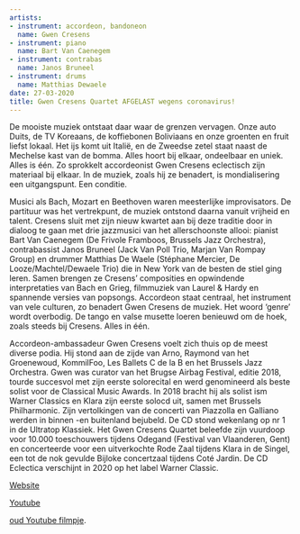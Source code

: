 ```yaml
---
artists:
- instrument: accordeon, bandoneon
  name: Gwen Cresens
- instrument: piano
  name: Bart Van Caenegem
- instrument: contrabas
  name: Janos Bruneel
- instrument: drums
  name: Matthias Dewaele
date: 27-03-2020
title: Gwen Cresens Quartet AFGELAST wegens coronavirus!
---
```

De mooiste muziek ontstaat daar waar de grenzen vervagen. Onze auto Duits, de TV Koreaans, de 
koffiebonen Boliviaans en onze groenten en fruit liefst lokaal. Het ijs komt uit Italië, en de 
Zweedse zetel staat naast de Mechelse kast van de bomma. Alles hoort bij elkaar, ondeelbaar en 
uniek. Alles is één. Zo sprokkelt accordeonist Gwen Cresens eclectisch zijn materiaal bij elkaar. In 
de muziek, zoals hij ze benadert, is mondialisering een uitgangspunt. Een conditie. 

Musici als Bach, Mozart en Beethoven waren meesterlijke improvisators. De partituur was het vertrekpunt, 
de muziek ontstond daarna vanuit vrijheid en talent. Cresens sluit met zijn nieuw kwartet aan bij deze 
traditie door in dialoog te gaan met drie jazzmusici van het allerschoonste allooi: pianist Bart Van 
Caenegem (De Frivole Framboos, Brussels Jazz Orchestra), contrabassist Janos Bruneel (Jack Van Poll 
Trio, Marjan Van Rompay Group) en drummer Matthias De Waele (Stéphane Mercier, De Looze/Machtel/Dewaele 
Trio) die in New York van de besten de stiel ging leren. Samen brengen ze Cresens’ composities en 
opwindende interpretaties van Bach en Grieg, filmmuziek van Laurel & Hardy en spannende versies van 
popsongs. Accordeon staat centraal, het instrument van vele culturen, zo benadert Gwen Cresens de muziek. Het 
woord ‘genre’ wordt overbodig. De tango en valse musette loeren benieuwd om de hoek, zoals steeds bij Cresens. 
Alles in één. 

Accordeon-ambassadeur Gwen Cresens voelt zich thuis op de meest diverse podia. Hij stond aan de zijde van 
Arno, Raymond van het Groenewoud, KommilFoo, Les Ballets C de la B en het Brussels Jazz Orchestra. Gwen was 
curator van het Brugse Airbag Festival, editie 2018, tourde succesvol met zijn eerste solorecital en werd 
genomineerd als beste solist voor de Classical Music Awards. In 2018 bracht hij als solist ism Warner Classics 
en Klara zijn eerste solocd uit, samen met Brussels Philharmonic. Zijn vertolkingen van de concerti van Piazzolla 
en Galliano werden in binnen -en buitenland bejubeld. De CD stond wekenlang op nr 1 in de Ultratop Klassiek.
Het Gwen Cresens Quartet beleefde zijn vuurdoop voor 10.000 toeschouwers tijdens Odegand (Festival van Vlaanderen, 
Gent) en concerteerde voor een uitverkochte Rode Zaal tijdens Klara in de Singel, een tot de nok gevulde Bijloke 
concertzaal tijdens Coté Jardin. De CD Eclectica verschijnt in 2020 op het label Warner Classic.

[Website](http://www.gwencresens.com/) 

[Youtube](https://www.youtube.com/watch?v=BV9FrzzYqxs&feature=share&fbclid=IwAR2RKgeQzBSXT8cl6TDNB2knrjy63y0V16mpSTuEj_mtb9ipZywyG_-n-AU) 

 [oud Youtube filmpje](https://www.youtube.com/watch?v=khOa4oERIWk).